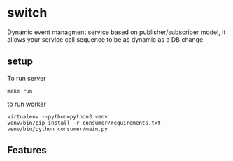 # switch

Dynamic event managment service based on publisher/subscriber model, it allows your service call sequence to be
as dynamic as a DB change

## setup

To run server

```shell
make run
```

to run worker

```shell
virtualenv --python=python3 venv
venv/bin/pip install -r consumer/requirements.txt
venv/bin/python consumer/main.py
```

## Features
